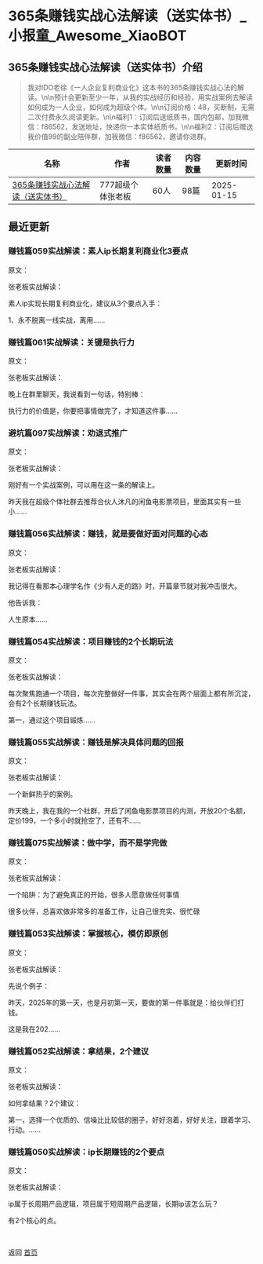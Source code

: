 # 365条赚钱实战心法解读（送实体书）_小报童_Awesome_XiaoBOT

## 365条赚钱实战心法解读（送实体书）介绍
> 我对IDO老徐《一人企业复利商业化》这本书的365条赚钱实战心法的解读。\n\n预计会更新至少一年，从我的实战经历和经验，用实战案例去解读如何成为一人企业，如何成为超级个体。\n\n订阅价格：48，买断制，无需二次付费永久阅读更新。\n\n福利1：订阅后送纸质书，国内包邮，加我微信：f86562，发送地址，快递你一本实体纸质书。\n\n福利2：订阅后赠送我价值99的副业陪伴群，加我微信：f86562，邀请你进群。  
  


|名称|作者|读者数量|内容数量|更新时间|
|---|---|---|---|---|
|[365条赚钱实战心法解读（送实体书）](https://xiaobot.net/p/634894764?refer=0b133df9-27dc-423b-8101-639049001c13)|777超级个体张老板|60人|98篇|2025-01-15|

## 最近更新
### 赚钱篇059实战解读：素人ip长期复利商业化3要点

原文：

张老板实战解读：

素人ip实现长期复利商业化，建议从3个要点入手：

1、永不脱离一线实战，离用......

### 赚钱篇061实战解读：关键是执行力

原文：

张老板实战解读：

晚上在群里聊天，我说看到一句话，特别棒：

执行力的价值是，你要把事情做完了，才知道这件事......

### 避坑篇097实战解读：劝退式推广

原文：

张老板实战解读：

刚好有一个实战案例，可以用在这一条的解读上。

昨天我在超级个体社群去推荐合伙人沐凡的闲鱼电影票项目，里面其实有一些小......

### 赚钱篇056实战解读：赚钱，就是要做好面对问题的心态

原文：

张老板实战解读：

我记得在看那本心理学名作《少有人走的路》时，开篇章节就对我冲击很大。

他告诉我：

人生原本......

### 赚钱篇054实战解读：项目赚钱的2个长期玩法

原文：

张老板实战解读：

每次聚焦跑通一个项目，每次完整做好一件事，其实会在两个层面上都有所沉淀，会有2个长期赚钱玩法。

第一，通过这个项目锻炼......

### 赚钱篇055实战解读：赚钱是解决具体问题的回报

原文：

张老板实战解读：

一个新鲜热乎的案例。

昨天晚上，我在我的一个社群，开启了闲鱼电影票项目的内测，开放20个名额，定价199，一个多小时就抢空了，还有不......

### 赚钱篇075实战解读：做中学，而不是学完做

原文：

张老板实战解读：

一个陷阱：为了避免真正的开始，很多人愿意做任何事情

很多伙伴，总喜欢做非常多的准备工作，让自己很充实、很忙碌

### 赚钱篇053实战解读：掌握核心，模仿即原创

原文：

张老板实战解读：

先说个例子：

昨天，2025年的第一天，也是月初第一天，要做的第一件事就是：给伙伴们打钱。

这是我在202......

### 赚钱篇052实战解读：拿结果，2个建议

原文：

张老板实战解读：

如何拿结果？2个建议：

第一，选择一个优质的、信噪比比较低的圈子，好好泡着，好好关注，跟着学习、行动。......

### 赚钱篇050实战解读：ip长期赚钱的2个要点

原文：

张老板实战解读：

ip属于长周期产品逻辑，项目属于短周期产品逻辑，长期ip该怎么玩？

有2个核心的点。


<a href="https://github.com/Reno9527/awesome-xiaobot" style="color: white; text-decoration: none;">awesome-xiaobot</a>

返回 [首页](../README.md)
